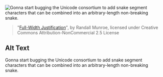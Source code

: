 ![Gonna start bugging the Unicode consortium to add snake segment characters that can be combined into an arbitrary-length non-breaking snake.](https://imgs.xkcd.com/comics/full_width_justification.png)
> "[Full-Width Justification](https://xkcd.com/1676/)", by Randall Munroe, licensed under Creative Commons Attribution-NonCommercial 2.5 License

## Alt Text
Gonna start bugging the Unicode consortium to add snake segment characters that can be combined into an arbitrary-length non-breaking snake.
